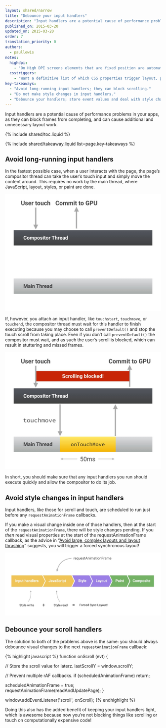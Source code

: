```yaml
---
layout: shared/narrow
title: "Debounce your input handlers"
description: "Input handlers are a potential cause of performance problems in your apps, as they can block frames from completing, and can cause additional and unnecessary layout work."
published_on: 2015-03-20
updated_on: 2015-03-20
order: 7
translation_priority: 0
authors:
  - paullewis
notes:
  highdpi:
    - "On High DPI screens elements that are fixed position are automatically promoted to their own compositor layer. This is not the case on low DPI devices because the promotion changes text rendering from subpixel to grayscale, and layer promotion needs to be done manually."
  csstriggers:
    - "Want a definitive list of which CSS properties trigger layout, paint, or composite? Check out <a href='http://csstriggers.com/'>CSS Triggers</a>."
key-takeaways:
  - "Avoid long-running input handlers; they can block scrolling."
  - "Do not make style changes in input handlers."
  - "Debounce your handlers; store event values and deal with style changes in the next requestAnimationFrame callback."
---
```


<p class="intro">
Input handlers are a potential cause of performance problems in your apps, as they can block frames from completing, and can cause additional and unnecessary layout work.
</p>

{% include shared/toc.liquid %}

{% include shared/takeaway.liquid list=page.key-takeaways %}

## Avoid long-running input handlers

In the fastest possible case, when a user interacts with the page, the page’s compositor thread can take the user’s touch input and simply move the content around. This requires no work by the main thread, where JavaScript, layout, styles, or paint are done.

<img src="images/debounce-your-input-handlers/compositor-scroll.jpg" alt="Lightweight scrolling; compositor only.">

If, however, you attach an input handler, like `touchstart`, `touchmove`, or `touchend`, the compositor thread must wait for this handler to finish executing because you may choose to call `preventDefault()` and stop the touch scroll from taking place. Even if you don’t call `preventDefault()` the compositor must wait, and as such the user’s scroll is blocked, which can result in stuttering and missed frames.

<img src="images/debounce-your-input-handlers/ontouchmove.jpg" alt="Heavy scrolling; compositor is blocked on JavaScript.">

In short, you should make sure that any input handlers you run should execute quickly and allow the compositor to do its job.

## Avoid style changes in input handlers

Input handlers, like those for scroll and touch, are scheduled to run just before any `requestAnimationFrame` callbacks.

If you make a visual change inside one of those handlers, then at the start of the `requestAnimationFrame`, there will be style changes pending. If you _then_ read visual properties at the start of the requestAnimationFrame callback, as the advice in “[Avoid large, complex layouts and layout thrashing](avoid-large-complex-layouts-and-layout-thrashing)” suggests, you will trigger a forced synchronous layout!

<img src="images/debounce-your-input-handlers/frame-with-input.jpg" alt="Heavy scrolling; compositor is blocked on JavaScript.">

## Debounce your scroll handlers

The solution to both of the problems above is the same: you should always debounce visual changes to the next `requestAnimationFrame` callback:

{% highlight javascript %}
function onScroll (evt) {

  // Store the scroll value for laterz.
  lastScrollY = window.scrollY;

  // Prevent multiple rAF callbacks.
  if (scheduledAnimationFrame)
    return;

  scheduledAnimationFrame = true;
  requestAnimationFrame(readAndUpdatePage);
}

window.addEventListener('scroll', onScroll);
{% endhighlight %}

Doing this also has the added benefit of keeping your input handlers light, which is awesome because now you’re not blocking things like scrolling or touch on computationally expensive code!

